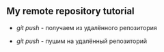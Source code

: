 ## My remote repository tutorial

* *git push* - получаем из удалённого репозитория

* *git push* - пушим на удалённый репозиторий
